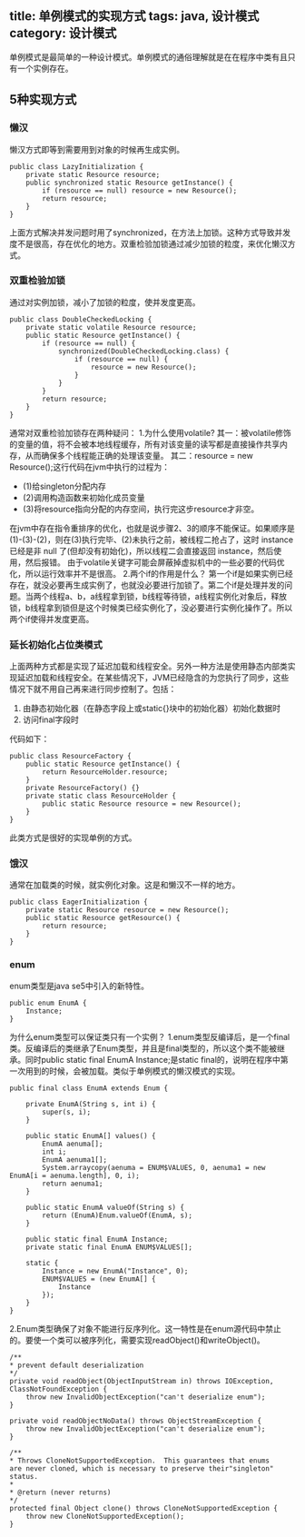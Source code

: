 ﻿title: 单例模式的实现方式
tags: java, 设计模式
category: 设计模式
---
单例模式是最简单的一种设计模式。单例模式的通俗理解就是在在程序中类有且只有一个实例存在。
<!--more-->
## 5种实现方式

### 懒汉
懒汉方式即等到需要用到对象的时候再生成实例。

    public class LazyInitialization {
    	private static Resource resource;
    	public synchronized static Resource getInstance() {
    		if (resource == null) resource = new Resource();
    		return resource;
    	}
    }

上面方式解决并发问题时用了synchronized，在方法上加锁。这种方式导致并发度不是很高，存在优化的地方。双重检验加锁通过减少加锁的粒度，来优化懒汉方式。

### 双重检验加锁
通过对实例加锁，减小了加锁的粒度，使并发度更高。

    public class DoubleCheckedLocking {
    	private static volatile Resource resource;
    	public static Resource getInstance() {
    		if (resource == null) {
	    		synchronized(DoubleCheckedLocking.class) {
	    			if (resource == null) {
	    				resource = new Resource();
	    			}
	    		}
	    	}
	    	return resource;
    	}
    }

通常对双重检验加锁存在两种疑问：
1.为什么使用volatile?
其一：被volatile修饰的变量的值，将不会被本地线程缓存，所有对该变量的读写都是直接操作共享内存，从而确保多个线程能正确的处理该变量。
其二：resource = new Resource();这行代码在jvm中执行的过程为：

 - (1)给singleton分配内存
 - (2)调用构造函数来初始化成员变量
 - (3)将resource指向分配的内存空间，执行完这步resource才非空。
 

在jvm中存在指令重排序的优化，也就是说步骤2、3的顺序不能保证。如果顺序是(1)-(3)-(2)，则在(3)执行完毕、(2)未执行之前，被线程二抢占了，这时 instance 已经是非 null 了(但却没有初始化)，所以线程二会直接返回 instance，然后使用，然后报错。
由于volatile关键字可能会屏蔽掉虚拟机中的一些必要的代码优化，所以运行效率并不是很高。
2.两个if的作用是什么？
第一个if是如果实例已经存在，就没必要再生成实例了，也就没必要进行加锁了。第二个if是处理并发的问题。当两个线程a、b，a线程拿到锁，b线程等待锁，a线程实例化对象后，释放锁，b线程拿到锁但是这个时候类已经实例化了，没必要进行实例化操作了。所以两个if使得并发度更高。

### 延长初始化占位类模式
上面两种方式都是实现了延迟加载和线程安全。另外一种方法是使用静态内部类实现延迟加载和线程安全。在某些情况下，JVM已经隐含的为您执行了同步，这些情况下就不用自己再来进行同步控制了。包括：
 1. 由静态初始化器（在静态字段上或static{}块中的初始化器）初始化数据时
 2. 访问final字段时
 
代码如下：

    public class ResourceFactory {
    	public static Resource getInstance() {
    		return ResourceHolder.resource;
    	}
    	private ResourceFactory() {}
    	private static class ResourceHolder {
    		public static Resource resource = new Resource();
	    }
    }
此类方式是很好的实现单例的方式。
### 饿汉
通常在加载类的时候，就实例化对象。这是和懒汉不一样的地方。
    
    public class EagerInitialization {
    	private static Resource resource = new Resource();
    	public static Resource getResource() {
    		return resource;
        }
    }

### enum
enum类型是java se5中引入的新特性。

    public enum EnumA {
	    Instance;
    }

为什么enum类型可以保证类只有一个实例？
1.enum类型反编译后，是一个final类。反编译后的类继承了Enum类型，并且是final类型的，所以这个类不能被继承。同时public static final EnumA Instance;是static final的，说明在程序中第一次用到的时候，会被加载。类似于单例模式的懒汉模式的实现。

    public final class EnumA extends Enum {
    
        private EnumA(String s, int i) {
            super(s, i);
        }
    
        public static EnumA[] values() {
            EnumA aenuma[];
            int i;
            EnumA aenuma1[];
            System.arraycopy(aenuma = ENUM$VALUES, 0, aenuma1 = new EnumA[i = aenuma.length], 0, i);
            return aenuma1;
        }
    
        public static EnumA valueOf(String s) {
            return (EnumA)Enum.valueOf(EnumA, s);
        }
    
        public static final EnumA Instance;
        private static final EnumA ENUM$VALUES[];

        static {
            Instance = new EnumA("Instance", 0);
            ENUM$VALUES = (new EnumA[] {
                Instance
            });
        }
    }


2.Enum类型确保了对象不能进行反序列化。这一特性是在enum源代码中禁止的。要使一个类可以被序列化，需要实现readObject()和writeObject()。

    /**
    * prevent default deserialization
    */
    private void readObject(ObjectInputStream in) throws IOException, ClassNotFoundException {
        throw new InvalidObjectException("can't deserialize enum");
    }

    private void readObjectNoData() throws ObjectStreamException {
        throw new InvalidObjectException("can't deserialize enum");
    }

    /**
    * Throws CloneNotSupportedException.  This guarantees that enums     are never cloned, which is necessary to preserve their"singleton" status.
    *
    * @return (never returns)
    */
    protected final Object clone() throws CloneNotSupportedException {
    	throw new CloneNotSupportedException();
    }


